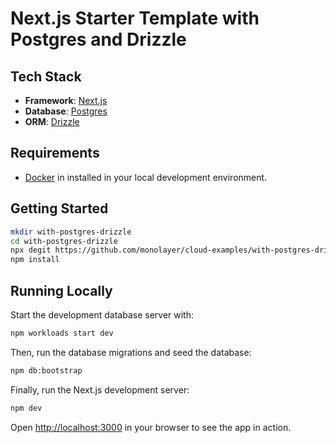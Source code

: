 # Next.js Starter Template with Postgres and Drizzle

## Tech Stack

- **Framework**: [Next.js](https://nextjs.org/)
- **Database**: [Postgres](https://www.postgresql.org/)
- **ORM**: [Drizzle](https://orm.drizzle.team/)

## Requirements

- [Docker](https://www.docker.com) in installed in your local development environment.

## Getting Started

```bash
mkdir with-postgres-drizzle
cd with-postgres-drizzle
npx degit https://github.com/monolayer/cloud-examples/with-postgres-drizzle
npm install
```

## Running Locally

Start the development database server with:

```bash
npm workloads start dev
```

Then, run the database migrations and seed the database:

```bash
npm db:bootstrap
```

Finally, run the Next.js development server:

```bash
npm dev
```

Open [http://localhost:3000](http://localhost:3000) in your browser to see the app in action.
